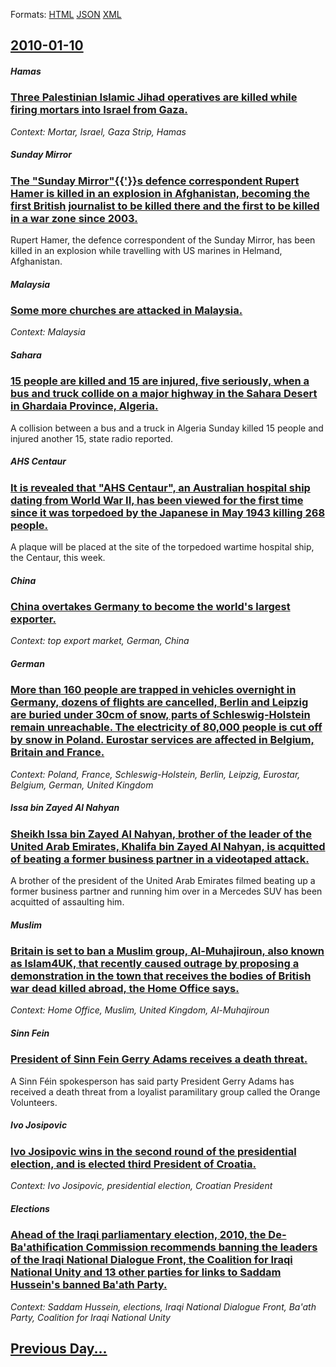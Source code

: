 
Formats: [HTML](2010/01/10/index.html)  [JSON](2010/01/10/index.json)  [XML](2010/01/10/index.xml)  

## [2010-01-10](/news/2010/01/10/index.md)

##### Hamas
### [Three Palestinian Islamic Jihad operatives are killed while firing mortars into Israel from Gaza. ](/news/2010/01/10/three-palestinian-islamic-jihad-operatives-are-killed-while-firing-mortars-into-israel-from-gaza.md)
_Context: Mortar, Israel, Gaza Strip, Hamas_

##### Sunday Mirror
### [The "Sunday Mirror"{{'}}s defence correspondent Rupert Hamer is killed in an explosion in Afghanistan, becoming the first British journalist to be killed there and the first to be killed in a war zone since 2003. ](/news/2010/01/10/the-sunday-mirror-s-defence-correspondent-rupert-hamer-is-killed-in-an-explosion-in-afghanistan-becoming-the-first-british-journalist.md)
Rupert Hamer, the defence correspondent of the Sunday Mirror, has been killed in an explosion while travelling with US marines in Helmand, Afghanistan.

##### Malaysia
### [Some more churches are attacked in Malaysia. ](/news/2010/01/10/some-more-churches-are-attacked-in-malaysia.md)
_Context: Malaysia_

##### Sahara
### [15 people are killed and 15 are injured, five seriously, when a bus and truck collide on a major highway in the Sahara Desert in Ghardaia Province, Algeria. ](/news/2010/01/10/15-people-are-killed-and-15-are-injured-five-seriously-when-a-bus-and-truck-collide-on-a-major-highway-in-the-sahara-desert-in-ghardaa-a-p.md)
A collision between a bus and a truck in Algeria Sunday killed 15 people and injured another 15, state radio reported.

##### AHS Centaur
### [It is revealed that "AHS Centaur", an Australian hospital ship dating from World War II, has been viewed for the first time since it was torpedoed by the Japanese in May 1943 killing 268 people. ](/news/2010/01/10/it-is-revealed-that-ahs-centaur-an-australian-hospital-ship-dating-from-world-war-ii-has-been-viewed-for-the-first-time-since-it-was-tor.md)
A plaque will be placed at the site of the torpedoed wartime hospital ship, the Centaur, this week.

##### China
### [China overtakes Germany to become the world's largest exporter. ](/news/2010/01/10/china-overtakes-germany-to-become-the-world-s-largest-exporter.md)
_Context: top export market, German, China_

##### German
### [More than 160 people are trapped in vehicles overnight in Germany, dozens of flights are cancelled, Berlin and Leipzig are buried under 30cm of snow, parts of Schleswig-Holstein remain unreachable. The electricity of 80,000 people is cut off by snow in Poland. Eurostar services are affected in Belgium, Britain and France. ](/news/2010/01/10/more-than-160-people-are-trapped-in-vehicles-overnight-in-germany-dozens-of-flights-are-cancelled-berlin-and-leipzig-are-buried-under-30cm.md)
_Context: Poland, France, Schleswig-Holstein, Berlin, Leipzig, Eurostar, Belgium, German, United Kingdom_

##### Issa bin Zayed Al Nahyan
### [Sheikh Issa bin Zayed Al Nahyan, brother of the leader of the United Arab Emirates, Khalifa bin Zayed Al Nahyan, is acquitted of beating a former business partner in a videotaped attack. ](/news/2010/01/10/sheikh-issa-bin-zayed-al-nahyan-brother-of-the-leader-of-the-united-arab-emirates-khalifa-bin-zayed-al-nahyan-is-acquitted-of-beating-a-f.md)
A brother of the president of the United Arab Emirates filmed beating up a former business partner and running him over in a Mercedes SUV has been acquitted of assaulting him.

##### Muslim
### [Britain is set to ban a Muslim group, Al-Muhajiroun, also known as Islam4UK, that recently caused outrage by proposing a demonstration in the town that receives the bodies of British war dead killed abroad, the Home Office says. ](/news/2010/01/10/britain-is-set-to-ban-a-muslim-group-al-muhajiroun-also-known-as-islam4uk-that-recently-caused-outrage-by-proposing-a-demonstration-in-th.md)
_Context: Home Office, Muslim, United Kingdom, Al-Muhajiroun_

##### Sinn Fein
### [President of Sinn Fein Gerry Adams receives a death threat. ](/news/2010/01/10/president-of-sinn-fa-c-in-gerry-adams-receives-a-death-threat.md)
A Sinn Féin spokesperson has said party President Gerry Adams has received a death threat from a loyalist paramilitary group called the Orange Volunteers.

##### Ivo Josipovic
### [Ivo Josipovic wins in the second round of the presidential election, and is elected third President of Croatia. ](/news/2010/01/10/ivo-josipovia-wins-in-the-second-round-of-the-presidential-election-and-is-elected-third-president-of-croatia.md)
_Context: Ivo Josipovic, presidential election, Croatian President_

##### Elections
### [Ahead of the Iraqi parliamentary election, 2010, the De-Ba'athification Commission recommends banning the leaders of the Iraqi National Dialogue Front, the Coalition for Iraqi National Unity and 13 other parties for links to Saddam Hussein's banned Ba'ath Party. ](/news/2010/01/10/ahead-of-the-iraqi-parliamentary-election-2010-the-de-ba-athification-commission-recommends-banning-the-leaders-of-the-iraqi-national-dial.md)
_Context: Saddam Hussein, elections, Iraqi National Dialogue Front, Ba'ath Party, Coalition for Iraqi National Unity_

## [Previous Day...](/news/2010/01/9/index.md)

